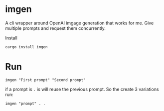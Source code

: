 # imgen

A cli wrapper around OpenAI imgage generation that works for me.
Give multiple prompts and request them concurrently.

Install

```
cargo install imgen
```

# Run

```
imgen "First prompt" "Second prompt"
```

if a prompt is `.` is will reuse the previous prompt. So the create 3 variations run:

```
imgen "prompt" . .
```
